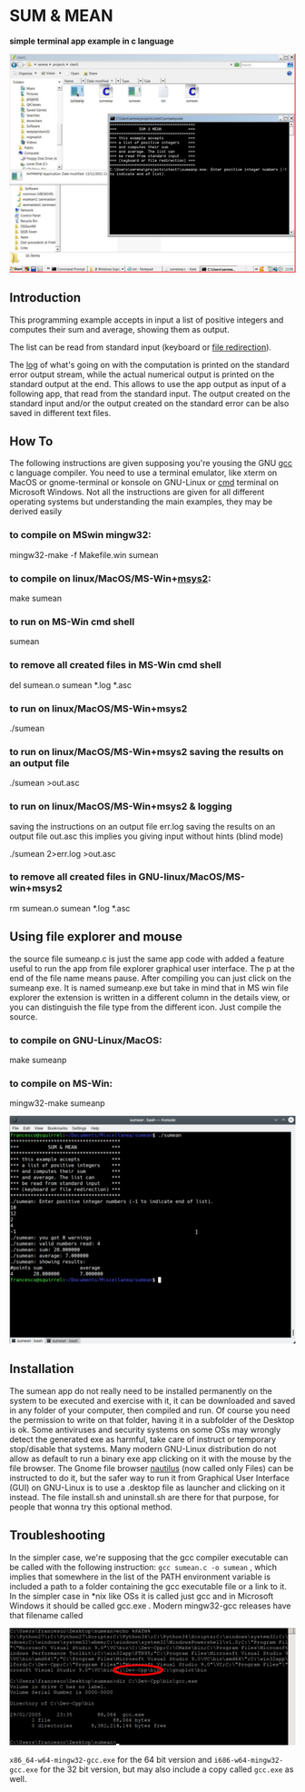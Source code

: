 # SUM & MEAN

**simple terminal app example in c language**

![sum & mean execution](./sumean.png "SUM & MEAN running")

## Introduction

This programming example accepts in input a list of positive integers
and computes their sum and average, showing them as output. 

The list can be read from standard input 
(keyboard or [file redirection](https://en.wikipedia.org/wiki/Standard_streams)).

The [log](https://en.wikipedia.org/wiki/Logging_\(software\)) of what's going on with 
the computation is printed on the standard error output stream,
while the actual numerical output is printed
on the standard output at the end.
This allows to use the app output as input
of a following app, that read from the standard input.
The output created on the standard input and/or
the output created on the standard error 
can be also saved in different text files.

## How To
The following instructions are given supposing 
you're yousing the GNU [gcc](https://gcc.gnu.org/) c language compiler.
You need to use a terminal emulator, like xterm on MacOS or gnome-terminal
or konsole on GNU-Linux or [cmd](https://www.howtogeek.com/235101/10-ways-to-open-the-command-prompt-in-windows-10/) 
terminal on Microsoft Windows. Not all the instructions are given for all different
operating systems but understanding the main examples, they may be derived easily


### to compile on MSwin mingw32:
mingw32-make -f Makefile.win sumean

### to compile on linux/MacOS/MS-Win+[msys2](https://www.msys2.org/):
make sumean

### to run on MS-Win cmd shell
sumean

### to remove all created files in MS-Win cmd shell
del sumean.o sumean \*.log \*.asc

### to run on linux/MacOS/MS-Win+msys2
./sumean

### to run on linux/MacOS/MS-Win+msys2 saving the results on an output file
./sumean >out.asc

### to run on linux/MacOS/MS-Win+msys2 & logging
saving the instructions on an output file err.log
saving the results on an output file out.asc 
this implies you giving input without hints (blind mode)

./sumean 2>err.log >out.asc

### to remove all created files in GNU-linux/MacOS/MS-win+msys2
rm sumean.o sumean \*.log \*.asc

## Using file explorer and mouse
the source file sumeanp.c is just the same app code with added a feature useful 
to run the app from file explorer graphical user interface. 
The p at the end of the file name means pause. After compiling you can just
click on the sumeanp exe. It is named sumeanp.exe but take in mind that 
in MS win file explorer the extension is written in a different column in the details view,
or you can distinguish the file type from the different icon. Just compile the source.

### to compile on GNU-Linux/MacOS:
make sumeanp

### to compile on MS-Win:
mingw32-make sumeanp

![sum & mean results](./smrun.png "SUM & MEAN giving results")

## Installation
The sumean app do not really need to be installed permanently on the system
to be executed and exercise with it, it can be downloaded and saved in any
folder of your computer, then compiled and run.
Of course you need the permission to write on that folder, 
having it in a subfolder of the Desktop is ok.
Some antiviruses and security systems on some OSs may wrongly
detect the generated exe as harmful, take care of instruct
or temporary stop/disable that systems.
Many modern GNU-Linux distribution do not allow
as default to run a binary exe app clicking on it
with the mouse by the file browser.
The Gnome file browser [nautilus](https://wiki.gnome.org/Apps/Files) (now called only Files) 
can be instructed to do it, but the safer way to run it from 
Graphical User Interface (GUI) on GNU-Linux is to use 
a .desktop file  as launcher and clicking on it instead. 
The file install.sh and uninstall.sh are there for
that purpose, for people that wonna try this optional method.

## Troubleshooting
In the simpler case, we're supposing that the gcc compiler executable
can be called with the following instruction:
`gcc sumean.c -o sumean` ,
which implies that somewhere in the list of the PATH environment variable
is included a path to a folder containing the gcc executable file or a link to it.
In the simpler case in \*nix like OSs it is called just gcc and
in Microsoft Windows it should be called gcc.exe . 
Modern mingw32-gcc releases have that filename called

![path to gcc on MS-win OS](./whereisgcconwin.png  "reaching gcc exe on MS Win")

`x86_64-w64-mingw32-gcc.exe` for the 64 bit version and 
`i686-w64-mingw32-gcc.exe` for the 32 bit version, but may also include a copy called
`gcc.exe` as well.
